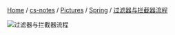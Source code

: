 [Home](https://mengxianbin.github.io) /
[cs-notes](https://mengxianbin.github.io/cs-notes/site) /
[Pictures](https://mengxianbin.github.io/cs-notes/site/Pictures) /
[Spring](https://mengxianbin.github.io/cs-notes/site/Pictures/Spring) /
[过滤器与拦截器流程](https://mengxianbin.github.io/cs-notes/site/Pictures/Spring/%E8%BF%87%E6%BB%A4%E5%99%A8%E4%B8%8E%E6%8B%A6%E6%88%AA%E5%99%A8%E6%B5%81%E7%A8%8B)

![过滤器与拦截器流程](https://mengxianbin.github.io/cs-notes/./Pictures/Spring/%E8%BF%87%E6%BB%A4%E5%99%A8%E4%B8%8E%E6%8B%A6%E6%88%AA%E5%99%A8%E6%B5%81%E7%A8%8B.png)